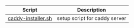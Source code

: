 | Script | Description |
|--|--|
| [caddy-installer.sh](https://github.com/monobilisim/mono.sh/blob/main/install/caddy-installer.sh) | setup script for caddy server |
